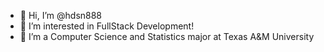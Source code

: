 - 👋 Hi, I’m @hdsn888
- 👀 I’m interested in FullStack Development!
- 🌱 I’m a Computer Science and Statistics major at Texas A&M University

<!---
hdsn888/hdsn888 is a ✨ special ✨ repository because its `README.md` (this file) appears on your GitHub profile.
You can click the Preview link to take a look at your changes.
--->
